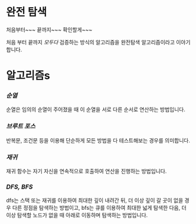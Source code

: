 # 완전 탐색
처음부터~~~ 끝까지~~~ 확인할게~~~   

처음 부터 끝까지 *모두다* 검증하는 방식의 알고리즘을 완전탐색 알고리즘이라고 이야기합니다.

# 알고리즘s
### *순열* 
순열은 임의의 순열이 주어졌을 때 이 순열을 서로 다른 순서로 연산하는 방법입니다.   
### *브루트 포스* 
반복문, 조건문 등을 이용해 단순하게 모든 방법을 다 테스트해보는 경우를 의미합니다.   
### *재귀*
재귀 함수는 자기 자신을 연속적으로 호출하여 연산을 진행하는 방법입니다.
### *DFS, BFS*
dfs는 스택 또는 재귀를 이용하여 최대한 깊이 내려간 뒤, 더 이상 깊이 갈 곳이 없을 경우 다른 정점을 탐색하는 방법이고, bfs는 큐를 이용하여 최대한 넓게 탐색한 다음, 더 이상 탐색할 노드가 없을 때 아래로 이동하며 탐색하는 방법입니다.
